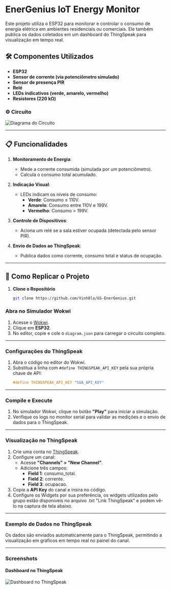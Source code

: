 # EnerGenius IoT Energy Monitor

Este projeto utiliza o ESP32 para monitorar e controlar o consumo de energia elétrica em ambientes residenciais ou comerciais. Ele também publica os dados coletados em um dashboard do ThingSpeak para visualização em tempo real.

## 🛠️ **Componentes Utilizados**
- **ESP32**
- **Sensor de corrente (via potenciômetro simulado)**
- **Sensor de presença PIR**
- **Relé**
- **LEDs indicativos (verde, amarelo, vermelho)**
- **Resistores (220 kΩ)**

### ⚙️ **Circuito**
![Diagrama do Circuito](https://github.com/user-attachments/assets/78deaf41-9739-40bd-a428-0a2f949846c3)

---

## 📋 **Funcionalidades**

1. **Monitoramento de Energia**:
   - Mede a corrente consumida (simulada por um potenciômetro).
   - Calcula o consumo total acumulado.

2. **Indicação Visual**:
   - LEDs indicam os níveis de consumo:
     - **Verde**: Consumo ≤ 110V.
     - **Amarelo**: Consumo entre 110V e 199V.
     - **Vermelho**: Consumo > 199V.

3. **Controle de Dispositivos**:
   - Aciona um relé se a sala estiver ocupada (detectada pelo sensor PIR).

4. **Envio de Dados ao ThingSpeak**:
   - Publica dados como corrente, consumo total e status de ocupação.

---

## 🚀 **Como Replicar o Projeto**

1. **Clone o Repositório**
   ```bash
   git clone https://github.com/Vinh0la/GS-EnerGenius.git

### **Abra no Simulador Wokwi**
1. Acesse o [Wokwi](https://wokwi.com).
2. Clique em **ESP32**.
3. No editor, copie e cole o `diagram.json` para carregar o circuito completo.

---

### **Configurações do ThingSpeak**
1. Abra o código no editor do Wokwi.
2. Substitua a linha com `#define THINGSPEAK_API_KEY` pela sua própria chave de API:
   ```cpp
   #define THINGSPEAK_API_KEY "SUA_API_KEY"

---

### **Compile e Execute**
1. No simulador Wokwi, clique no botão **"Play"** para iniciar a simulação.
2. Verifique os logs no monitor serial para validar as medições e o envio de dados para o ThingSpeak.

---

### **Visualização no ThingSpeak**
1. Crie uma conta no [ThingSpeak](https://thingspeak.com).
2. Configure um canal:
   - Acesse **"Channels" > "New Channel"**.
   - Adicione três campos:
     - **Field 1**: consumo_total.
     - **Field 2**: corrente.
     - **Field 3**: ocupacao.
3. Copie a **API Key** do canal e insira no código.
4. Configure os Widgets por sua preferência, os widgets utilizados pelo grupo estão disponiveis no arquivo .txt "Link ThingSpeak" e podem vê-lo na captura de tela abaixo.

---

### **Exemplo de Dados no ThingSpeak**
Os dados são enviados automaticamente para o ThingSpeak, permitindo a visualização em gráficos em tempo real no painel do canal.

---

### **Screenshots**
#### **Dashboard no ThingSpeak**
![Dashboard no ThingSpeak](https://github.com/user-attachments/assets/dd6a4070-6bda-4f32-a3a5-a505372ed384)


